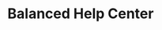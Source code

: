 ---
title: Balanced Help Center
template: redirect.html
url: https://support.balancedpayments.com/hc/en-us
resource: the Help Center
---